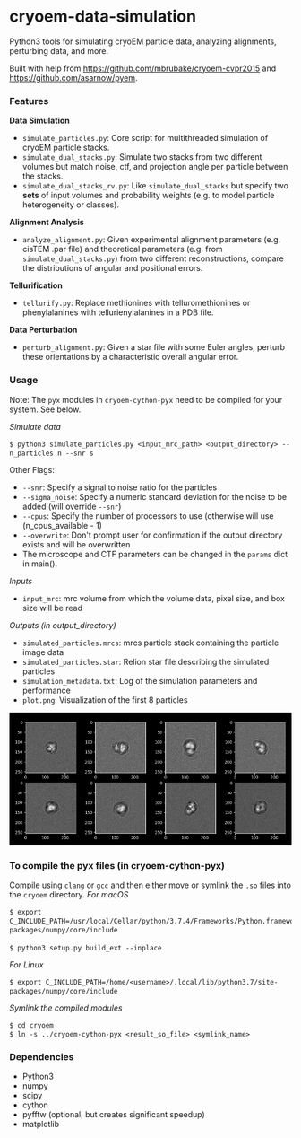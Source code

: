 # cryoem-data-simulation

Python3 tools for simulating cryoEM particle data, analyzing alignments, perturbing data, and more.

Built with help from https://github.com/mbrubake/cryoem-cvpr2015 and https://github.com/asarnow/pyem.

### Features
**Data Simulation**
* `simulate_particles.py`: Core script for multithreaded simulation of cryoEM particle stacks.
* `simulate_dual_stacks.py`: Simulate two stacks from two different volumes but match noise, ctf, and projection angle per particle between the stacks.
* `simulate_dual_stacks_rv.py`: Like `simulate_dual_stacks` but specify two **sets** of input volumes and probability weights (e.g. to model particle heterogeneity or classes).

**Alignment Analysis**
* `analyze_alignment.py`: Given experimental alignment parameters (e.g. cisTEM .par file) and theoretical parameters (e.g. from `simulate_dual_stacks.py`) from two different reconstructions, compare the distributions of angular and positional  errors.

**Tellurification**
* `tellurify.py`: Replace methionines with telluromethionines or phenylalanines with tellurienylalanines in a PDB file.

**Data Perturbation**
* `perturb_alignment.py`: Given a star file with some Euler angles, perturb these orientations by a characteristic overall angular error.


### Usage

Note: The `pyx` modules in `cryoem-cython-pyx` need to be compiled for your system. See below.

*Simulate data*
```
$ python3 simulate_particles.py <input_mrc_path> <output_directory> --n_particles n --snr s
```
Other Flags:
* `--snr`: Specify a signal to noise ratio for the particles
* `--sigma_noise`: Specify a numeric standard deviation for the noise to be added (will override `--snr`)
* `--cpus`: Specify the number of processors to use (otherwise will use (n_cpus_available - 1)
* `--overwrite`: Don't prompt user for confirmation if the output directory exists and will be overwritten
* The microscope and CTF parameters can be changed in the `params` dict in main().

*Inputs*
* `input_mrc`: mrc volume from which the volume data, pixel size, and box size will be read

*Outputs (in output_directory)*
* `simulated_particles.mrcs`: mrcs particle stack containing the particle image data
* `simulated_particles.star`: Relion star file describing the simulated particles
* `simulation_metadata.txt`: Log of the simulation parameters and performance
* `plot.png`: Visualization of the first 8 particles

![plot example](reference/plot.png)

### To compile the pyx files (in cryoem-cython-pyx)
Compile using `clang` or `gcc` and then either move or symlink the `.so` files into the `cryoem` directory.
*For macOS*
```
$ export C_INCLUDE_PATH=/usr/local/Cellar/python/3.7.4/Frameworks/Python.framework/Versions/3.7/Headers:/usr/local/lib/python3.7/site-packages/numpy/core/include

$ python3 setup.py build_ext --inplace
```
*For Linux*
```
$ export C_INCLUDE_PATH=/home/<username>/.local/lib/python3.7/site-packages/numpy/core/include
```

*Symlink the compiled modules*
```
$ cd cryoem
$ ln -s ../cryoem-cython-pyx <result_so_file> <symlink_name>
```

### Dependencies
* Python3
* numpy
* scipy
* cython
* pyfftw (optional, but creates significant speedup)
* matplotlib

